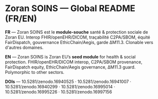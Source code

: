 # Zoran SOINS — Global README (FR/EN)

**FR** — Zoran SOINS est le **module‑souche** santé & protection sociale de Zoran EU. Interop FHIR/openEHR/DICOM, traçabilité C2PA/SBOM, équité FairDispatch, gouvernance EthicChain/Aegis, garde ΔM11.3. Clonable vers d'autres domaines.

**EN** — Zoran SOINS is Zoran EU’s **seed module** for health & social protection. FHIR/openEHR/DICOM interop, C2PA/SBOM provenance, FairDispatch equity, EthicChain/Aegis governance, ΔM11.3 guard. Polymorphic to other sectors.

**DOIs** — 10.5281/zenodo.16940525 · 10.5281/zenodo.16941007 · 10.5281/zenodo.16940299 · 10.5281/zenodo.16995014 · 10.5281/zenodo.16995226 · 10.5281/zenodo.16997156
